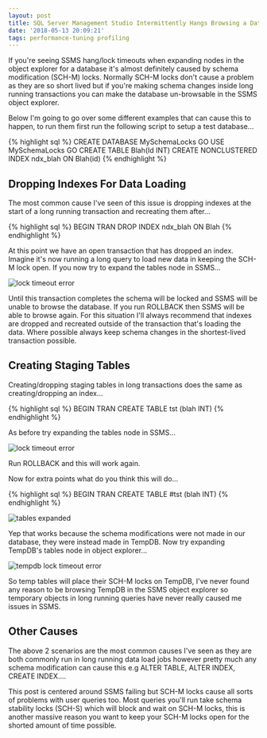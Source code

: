```yaml
---
layout: post
title: SQL Server Management Studio Intermittently Hangs Browsing a Database
date: '2018-05-13 20:09:21'
tags: performance-tuning profiling
---
```

If you're seeing SSMS hang/lock timeouts when expanding nodes in the object explorer for a database it's almost definitely caused by schema modification (SCH-M) locks. Normally SCH-M locks don't cause a problem as they are so short lived but if you're making schema changes inside long running transactions you can make the database un-browsable in the SSMS object explorer.

Below I'm going to go over some different examples that can cause this to happen, to run them first run the following script to setup a test database...

{% highlight sql %}
CREATE DATABASE MySchemaLocks
GO
USE MySchemaLocks
GO
CREATE TABLE Blah(Id INT)
CREATE NONCLUSTERED INDEX ndx_blah ON Blah(id)
{% endhighlight %}

## Dropping Indexes For Data Loading ##

The most common cause I've seen of this issue is dropping indexes at the start of a long running transaction and recreating them after...

{% highlight sql %}
BEGIN TRAN
    DROP INDEX ndx_blah ON Blah
{% endhighlight %}

At this point we have an open transaction that has dropped an index. Imagine it's now running a long query to load new data in keeping the SCH-M lock open. If you now try to expand the tables node in SSMS...

![lock timeout error]({{site.url}}/content/images/2018-schema-locks/timeout.PNG)

Until this transaction completes the schema will be locked and SSMS will be unable to browse the database. If you run ROLLBACK then SSMS will be able to browse again. For this situation I'll always recommend that indexes are dropped and recreated outside of the transaction that's loading the data. Where possible always keep schema changes in the shortest-lived transaction possible.

## Creating Staging Tables ##
Creating/dropping staging tables in long transactions does the same as creating/dropping an index...

{% highlight sql %}
BEGIN TRAN
    CREATE TABLE tst (blah INT)
{% endhighlight %}

As before try expanding the tables node in SSMS...

![lock timeout error]({{site.url}}/content/images/2018-schema-locks/timeout.PNG)

Run ROLLBACK and this will work again.

Now for extra points what do you think this will do...

{% highlight sql %}
BEGIN TRAN
    CREATE TABLE #tst (blah INT)
{% endhighlight %}

![tables expanded]({{site.url}}/content/images/2018-schema-locks/tables.PNG)

Yep that works because the schema modifications were not made in our database, they were instead made in TempDB. Now try expanding TempDB's tables node in object explorer...

![tempdb lock timeout error]({{site.url}}/content/images/2018-schema-locks/tempdb-error.PNG)

So temp tables will place their SCH-M locks on TempDB, I've never found any reason to be browsing TempDB in the SSMS object explorer so temporary objects in long running queries have never really caused me issues in SSMS.

## Other Causes ##
The above 2 scenarios are the most common causes I've seen as they are both commonly run in long running data load jobs however pretty much any schema modification can cause this e.g ALTER TABLE, ALTER INDEX, CREATE INDEX....

This post is centered around SSMS failing but SCH-M locks cause all sorts of problems with user queries too. Most queries you'll run take schema stability locks (SCH-S) which will block and wait on SCH-M locks, this is another massive reason you want to keep your SCH-M locks open for the shorted amount of time possible.